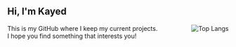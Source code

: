 Hi, I'm Kayed 
---

<picture>
  <source srcset="https://github-readme-stats.vercel.app/api/top-langs/?username=kayedm&layout=compact&theme=dark" media="(prefers-color-scheme: dark)" />
  <source srcset="https://github-readme-stats.vercel.app/api/top-langs/?username=kayedm&layout=compact&theme=default" media="(prefers-color-scheme: light)" />
  <img align="right" src="https://github-readme-stats.vercel.app/api/top-langs/?username=kayedm&layout=compact" alt="Top Langs" />
</picture>

This is my GitHub where I keep my current projects.  
I hope you find something that interests you!  

&nbsp; 
&nbsp;  
&nbsp;  
&nbsp;  
---
